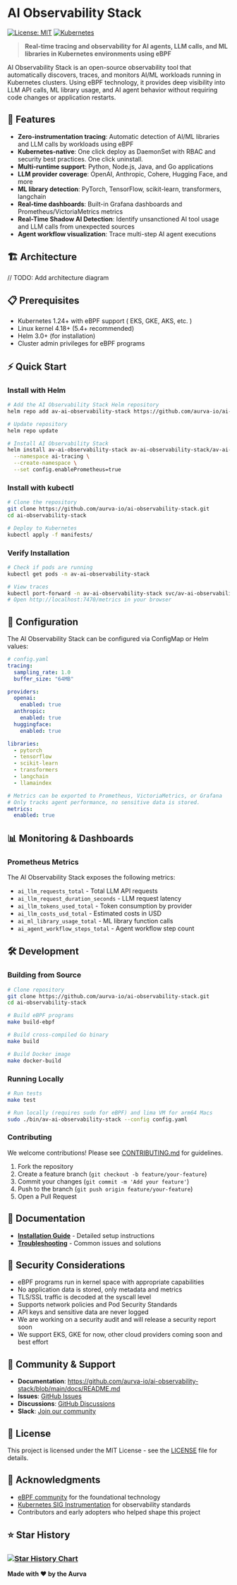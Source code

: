 # AI Observability Stack

[![License: MIT](https://img.shields.io/badge/License-MIT-yellow.svg)](https://opensource.org/licenses/MIT)
[![Kubernetes](https://img.shields.io/badge/Kubernetes-1.24+-blue.svg)](https://kubernetes.io/)

> **Real-time tracing and observability for AI agents, LLM calls, and ML libraries in Kubernetes environments using eBPF**

AI Observability Stack is an open-source observability tool that automatically discovers, traces, and monitors AI/ML workloads running in Kubernetes clusters. Using eBPF technology, it provides deep visibility into LLM API calls, ML library usage, and AI agent behavior without requiring code changes or application restarts.

## 🚀 Features

- **Zero-instrumentation tracing**: Automatic detection of AI/ML libraries and LLM calls by workloads using eBPF
- **Kubernetes-native**: One click deploy as DaemonSet with RBAC and security best practices. One click uninstall.
- **Multi-runtime support**: Python, Node.js, Java, and Go applications
- **LLM provider coverage**: OpenAI, Anthropic, Cohere, Hugging Face, and more
- **ML library detection**: PyTorch, TensorFlow, scikit-learn, transformers, langchain
- **Real-time dashboards**: Built-in Grafana dashboards and Prometheus/VictoriaMetrics metrics
- **Real-Time Shadow AI Detection**: Identify unsanctioned AI tool usage and LLM calls from unexpected sources
- **Agent workflow visualization**: Trace multi-step AI agent executions

## 🏗️ Architecture

// TODO: Add architecture diagram

## 📋 Prerequisites

- Kubernetes 1.24+ with eBPF support ( EKS, GKE, AKS, etc. )
- Linux kernel 4.18+ (5.4+ recommended)
- Helm 3.0+ (for installation)
- Cluster admin privileges for eBPF programs

## ⚡ Quick Start

### Install with Helm

```bash
# Add the AI Observability Stack Helm repository
helm repo add av-ai-observability-stack https://github.com/aurva-io/ai-observability-stack/helm-charts

# Update repository
helm repo update

# Install AI Observability Stack
helm install av-ai-observability-stack av-ai-observability-stack/av-ai-observability-stack \
  --namespace ai-tracing \
  --create-namespace \
  --set config.enablePrometheus=true
```

### Install with kubectl

```bash
# Clone the repository
git clone https://github.com/aurva-io/ai-observability-stack.git
cd ai-observability-stack

# Deploy to Kubernetes
kubectl apply -f manifests/
```

### Verify Installation

```bash
# Check if pods are running
kubectl get pods -n av-ai-observability-stack

# View traces
kubectl port-forward -n av-ai-observability-stack svc/av-ai-observability-stack-ui 7470:7470
# Open http://localhost:7470/metrics in your browser
```

## 🔧 Configuration

The AI Observability Stack can be configured via ConfigMap or Helm values:

```yaml
# config.yaml
tracing:
  sampling_rate: 1.0
  buffer_size: "64MB"

providers:
  openai:
    enabled: true
  anthropic:
    enabled: true
  huggingface:
    enabled: true

libraries:
  - pytorch
  - tensorflow
  - scikit-learn
  - transformers
  - langchain
  - llamaindex

# Metrics can be exported to Prometheus, VictoriaMetrics, or Grafana
# Only tracks agent performance, no sensitive data is stored.
metrics:
  enabled: true
```

## 📊 Monitoring & Dashboards

### Prometheus Metrics

The AI Observability Stack exposes the following metrics:

- `ai_llm_requests_total` - Total LLM API requests
- `ai_llm_request_duration_seconds` - LLM request latency
- `ai_llm_tokens_used_total` - Token consumption by provider
- `ai_llm_costs_usd_total` - Estimated costs in USD
- `ai_ml_library_usage_total` - ML library function calls
- `ai_agent_workflow_steps_total` - Agent workflow step count

## 🛠️ Development

### Building from Source

```bash
# Clone repository
git clone https://github.com/aurva-io/ai-observability-stack.git
cd ai-observability-stack

# Build eBPF programs
make build-ebpf

# Build cross-compiled Go binary
make build

# Build Docker image
make docker-build
```

### Running Locally

```bash
# Run tests
make test

# Run locally (requires sudo for eBPF) and lima VM for arm64 Macs
sudo ./bin/av-ai-observability-stack --config config.yaml
```

### Contributing

We welcome contributions! Please see [CONTRIBUTING.md](CONTRIBUTING.md) for guidelines.

1. Fork the repository
2. Create a feature branch (`git checkout -b feature/your-feature`)
3. Commit your changes (`git commit -m 'Add your feature'`)
4. Push to the branch (`git push origin feature/your-feature`)
5. Open a Pull Request

## 📖 Documentation

- **[Installation Guide](https://github.com/aurva-io/ai-observability-stack/blob/main/docs/installation.md)** - Detailed setup instructions
- **[Troubleshooting](https://github.com/aurva-io/ai-observability-stack/blob/main/docs/troubleshooting.md)** - Common issues and solutions

## 🔐 Security Considerations

- eBPF programs run in kernel space with appropriate capabilities
- No application data is stored, only metadata and metrics
- TLS/SSL traffic is decoded at the syscall level
- Supports network policies and Pod Security Standards
- API keys and sensitive data are never logged
- We are working on a security audit and will release a security report soon
- We support EKS, GKE for now, other cloud providers coming soon and best effort

## 🤝 Community & Support

- **Documentation**: https://github.com/aurva-io/ai-observability-stack/blob/main/docs/README.md
- **Issues**: [GitHub Issues](https://github.com/aurva-io/ai-observability-stack/issues)
- **Discussions**: [GitHub Discussions](https://github.com/aurva-io/ai-observability-stack/discussions)
- **Slack**: [Join our community](https://join.slack.com/t/av-ai-observability/shared_invite/zt-24000000000000000000000000000000)

## 📝 License

This project is licensed under the MIT License - see the [LICENSE](LICENSE) file for details.

## 🙏 Acknowledgments

- [eBPF community](https://ebpf.io/) for the foundational technology
- [Kubernetes SIG Instrumentation](https://github.com/kubernetes/community/tree/master/sig-instrumentation) for observability standards
- Contributors and early adopters who helped shape this project

## ⭐ Star History

### [![Star History Chart](https://api.star-history.com/svg?repos=aurva-io/ai-observability-stack&type=Date)](https://star-history.com/#aurva-io/ai-observability-stack&Date)

**Made with ❤️ by the Aurva**
